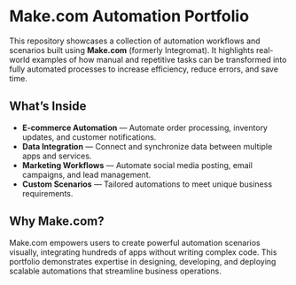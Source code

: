 # Make.com Automation Portfolio

This repository showcases a collection of automation workflows and scenarios built using **Make.com** (formerly Integromat). It highlights real-world examples of how manual and repetitive tasks can be transformed into fully automated processes to increase efficiency, reduce errors, and save time.

## What’s Inside

- **E-commerce Automation** — Automate order processing, inventory updates, and customer notifications.  
- **Data Integration** — Connect and synchronize data between multiple apps and services.  
- **Marketing Workflows** — Automate social media posting, email campaigns, and lead management.  
- **Custom Scenarios** — Tailored automations to meet unique business requirements.  

## Why Make.com?

Make.com empowers users to create powerful automation scenarios visually, integrating hundreds of apps without writing complex code. This portfolio demonstrates expertise in designing, developing, and deploying scalable automations that streamline business operations.
